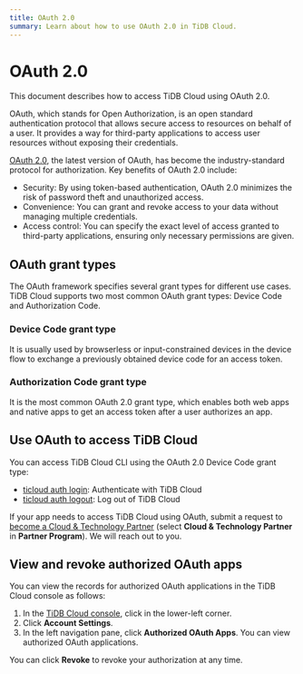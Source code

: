 ```yaml
---
title: OAuth 2.0
summary: Learn about how to use OAuth 2.0 in TiDB Cloud.
---
```


# OAuth 2.0

This document describes how to access TiDB Cloud using OAuth 2.0.

OAuth, which stands for Open Authorization, is an open standard authentication protocol that allows secure access to resources on behalf of a user. It provides a way for third-party applications to access user resources without exposing their credentials.

[OAuth 2.0](https://oauth.net/2/), the latest version of OAuth, has become the industry-standard protocol for authorization. Key benefits of OAuth 2.0 include:

- Security: By using token-based authentication, OAuth 2.0 minimizes the risk of password theft and unauthorized access.
- Convenience: You can grant and revoke access to your data without managing multiple credentials.
- Access control: You can specify the exact level of access granted to third-party applications, ensuring only necessary permissions are given.

## OAuth grant types

The OAuth framework specifies several grant types for different use cases. TiDB Cloud supports two most common OAuth grant types: Device Code and Authorization Code.

### Device Code grant type

It is usually used by browserless or input-constrained devices in the device flow to exchange a previously obtained device code for an access token.

### Authorization Code grant type

It is the most common OAuth 2.0 grant type, which enables both web apps and native apps to get an access token after a user authorizes an app.

## Use OAuth to access TiDB Cloud

You can access TiDB Cloud CLI using the OAuth 2.0 Device Code grant type:

- [ticloud auth login](/tidb-cloud/ticloud-auth-login.md): Authenticate with TiDB Cloud
- [ticloud auth logout](/tidb-cloud/ticloud-auth-logout.md): Log out of TiDB Cloud

If your app needs to access TiDB Cloud using OAuth, submit a request to [become a Cloud & Technology Partner](https://www.pingcap.com/partners/become-a-partner/) (select **Cloud & Technology Partner** in **Partner Program**). We will reach out to you.

## View and revoke authorized OAuth apps

You can view the records for authorized OAuth applications in the TiDB Cloud console as follows:

1. In the [TiDB Cloud console](https://console.tidb.io/signup?provider_source=alicloud), click <MDSvgIcon name="icon-top-account-settings" /> in the lower-left corner.
2. Click **Account Settings**.
3. In the left navigation pane, click **Authorized OAuth Apps**. You can view authorized OAuth applications.

You can click **Revoke** to revoke your authorization at any time.
